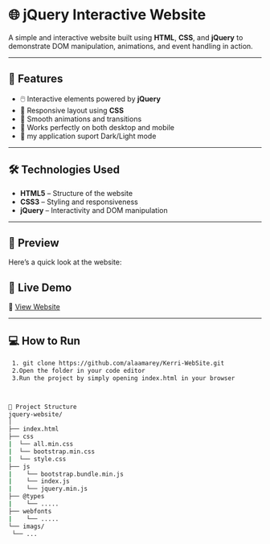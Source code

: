 # 🌐 jQuery Interactive Website

A simple and interactive website built using **HTML**, **CSS**, and **jQuery** to demonstrate DOM manipulation, animations, and event handling in action.

---

## 🚀 Features
- 🖱️ Interactive elements powered by **jQuery**
- 🎨 Responsive layout using **CSS**
- 🔄 Smooth animations and transitions
- 📱 Works perfectly on both desktop and mobile
- 🌙 my application suport Dark/Light mode

---

## 🛠️ Technologies Used
- **HTML5** – Structure of the website  
- **CSS3** – Styling and responsiveness  
- **jQuery** – Interactivity and DOM manipulation  

---

## 📸 Preview
Here’s a quick look at the website:

## 🚀 Live Demo

🔗 [View Website](https://kerri-web-site.vercel.app/)  


---


## 💻 How to Run

   ```bash
    1. git clone https://github.com/alaamarey/Kerri-WebSite.git
    2.Open the folder in your code editor
    3.Run the project by simply opening index.html in your browser



📁 Project Structure
jquery-website/
│
├── index.html
├── css
|  └── all.min.css
|  └── bootstrap.min.css
|  └── style.css
├── js
|    └── bootstrap.bundle.min.js
|    └── index.js 
|    └── jquery.min.js
├── @types
|    └── .....
├── webfonts
|    └── .....
└── imags/
    └── ...

